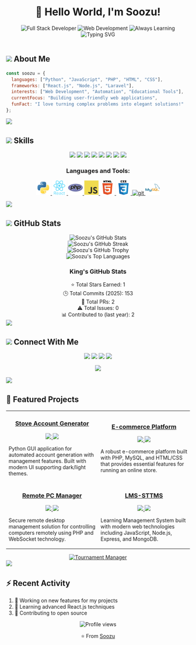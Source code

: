 # <div align="center">👋 Hello World, I'm Soozu!</div>

<div align="center">
  <img src="https://img.shields.io/badge/Developer-Full%20Stack-blue?style=for-the-badge" alt="Full Stack Developer"/>
  <img src="https://img.shields.io/badge/Focus-Web%20Development-orange?style=for-the-badge" alt="Web Development"/>
  <img src="https://img.shields.io/badge/Status-Always%20Learning-success?style=for-the-badge" alt="Always Learning"/>
</div>

<div align="center">
  <img src="https://readme-typing-svg.herokuapp.com?font=Fira+Code&pause=1000&width=435&lines=Full+Stack+Developer;Python+%7C+React.js+%7C+PHP+Enthusiast;Always+learning+new+things" alt="Typing SVG" />
</div>

<br/>

## <img src="https://media.giphy.com/media/VgCDAzcKvsR6OM0uWg/giphy.gif" width="50"> About Me

```javascript
const soozu = {
  languages: ["Python", "JavaScript", "PHP", "HTML", "CSS"],
  frameworks: ["React.js", "Node.js", "Laravel"],
  interests: ["Web Development", "Automation", "Educational Tools"],
  currentFocus: "Building user-friendly web applications",
  funFact: "I love turning complex problems into elegant solutions!"
};
```

<img src="https://user-images.githubusercontent.com/73097560/115834477-dbab4500-a447-11eb-908a-139a6edaec5c.gif">

## <img src="https://media.giphy.com/media/WUlplcMpOCEmTGBtBW/giphy.gif" width="30"> Skills

<div align="center">
  <img src="https://img.shields.io/badge/Python-3776AB?style=for-the-badge&logo=python&logoColor=white" />
  <img src="https://img.shields.io/badge/React-20232A?style=for-the-badge&logo=react&logoColor=61DAFB" />
  <img src="https://img.shields.io/badge/PHP-777BB4?style=for-the-badge&logo=php&logoColor=white" />
  <img src="https://img.shields.io/badge/JavaScript-F7DF1E?style=for-the-badge&logo=javascript&logoColor=black" />
  <img src="https://img.shields.io/badge/HTML5-E34F26?style=for-the-badge&logo=html5&logoColor=white" />
  <img src="https://img.shields.io/badge/CSS3-1572B6?style=for-the-badge&logo=css3&logoColor=white" />
  <img src="https://img.shields.io/badge/Git-F05032?style=for-the-badge&logo=git&logoColor=white" />
  <img src="https://img.shields.io/badge/MySQL-00000F?style=for-the-badge&logo=mysql&logoColor=white" />
</div>

<h3 align="center">Languages and Tools:</h3>
<p align="center">
  <a href="https://www.python.org" target="_blank"> 
    <img src="https://raw.githubusercontent.com/devicons/devicon/master/icons/python/python-original.svg" alt="python" width="40" height="40"/> 
  </a>
  <a href="https://reactjs.org/" target="_blank"> 
    <img src="https://raw.githubusercontent.com/devicons/devicon/master/icons/react/react-original-wordmark.svg" alt="react" width="40" height="40"/> 
  </a>
  <a href="https://www.php.net" target="_blank"> 
    <img src="https://raw.githubusercontent.com/devicons/devicon/master/icons/php/php-original.svg" alt="php" width="40" height="40"/> 
  </a>
  <a href="https://developer.mozilla.org/en-US/docs/Web/JavaScript" target="_blank"> 
    <img src="https://raw.githubusercontent.com/devicons/devicon/master/icons/javascript/javascript-original.svg" alt="javascript" width="40" height="40"/> 
  </a>
  <a href="https://www.w3.org/html/" target="_blank"> 
    <img src="https://raw.githubusercontent.com/devicons/devicon/master/icons/html5/html5-original-wordmark.svg" alt="html5" width="40" height="40"/> 
  </a>
  <a href="https://www.w3schools.com/css/" target="_blank"> 
    <img src="https://raw.githubusercontent.com/devicons/devicon/master/icons/css3/css3-original-wordmark.svg" alt="css3" width="40" height="40"/> 
  </a>
  <a href="https://git-scm.com/" target="_blank"> 
    <img src="https://www.vectorlogo.zone/logos/git-scm/git-scm-icon.svg" alt="git" width="40" height="40"/> 
  </a>
  <a href="https://www.mysql.com/" target="_blank"> 
    <img src="https://raw.githubusercontent.com/devicons/devicon/master/icons/mysql/mysql-original-wordmark.svg" alt="mysql" width="40" height="40"/> 
  </a>
</p>

<img src="https://user-images.githubusercontent.com/73097560/115834477-dbab4500-a447-11eb-908a-139a6edaec5c.gif">

## <img src="https://media.giphy.com/media/j2pOGeGYKe2xCCKwfi/giphy.gif" width="35"> GitHub Stats

<div align="center">
  <img src="https://github-readme-stats.vercel.app/api?username=Soozu&show_icons=true&theme=radical" alt="Soozu's GitHub Stats" />
</div>

<div align="center">
  <img src="https://github-readme-streak-stats.herokuapp.com/?user=Soozu&theme=radical" alt="Soozu's GitHub Streak" />
</div>

<div align="center">
  <img src="https://github-profile-trophy.vercel.app/?username=Soozu&theme=radical&column=7&margin-w=15" alt="Soozu's GitHub Trophy" />
</div>

<div align="center">
  <img src="https://github-readme-stats.vercel.app/api/top-langs/?username=Soozu&layout=compact&theme=radical" alt="Soozu's Top Languages" />
</div>

<div align="center">
  <h3>King's GitHub Stats</h3>
  ⭐ Total Stars Earned: 1<br/>
  🕒 Total Commits (2025): 153<br/>
  🔄 Total PRs: 2<br/>
  ⚠️ Total Issues: 0<br/>
  📊 Contributed to (last year): 2
</div>

<img src="https://user-images.githubusercontent.com/73097560/115834477-dbab4500-a447-11eb-908a-139a6edaec5c.gif">

## <img src="https://media.giphy.com/media/LnQjpWaON8nhr21vNW/giphy.gif" width="30"> Connect With Me

<div align="center">
  <a href="#"><img src="https://img.shields.io/badge/LinkedIn-0077B5?style=for-the-badge&logo=linkedin&logoColor=white" /></a>
  <a href="https://www.instagram.com/soozuu1/"><img src="https://img.shields.io/badge/Instagram-E4405F?style=for-the-badge&logo=instagram&logoColor=white" /></a>
  <a href="https://soozu.vercel.app/"><img src="https://img.shields.io/badge/Portfolio-000000?style=for-the-badge&logo=vercel&logoColor=white" /></a>
  <a href="https://github.com/Soozu"><img src="https://img.shields.io/badge/GitHub-100000?style=for-the-badge&logo=github&logoColor=white" /></a>
</div>

<p align="center">
  <a href="mailto:your-email@example.com">
    <img src="https://img.shields.io/badge/Gmail-D14836?style=for-the-badge&logo=gmail&logoColor=white" />
  </a>
</p>

<img src="https://user-images.githubusercontent.com/73097560/115834477-dbab4500-a447-11eb-908a-139a6edaec5c.gif">

## 🚀 Featured Projects

<table>
  <tr>
    <td width="50%">
      <h3 align="center"><a href="https://github.com/Soozu/stove-account-generator">Stove Account Generator</a></h3>
      <p align="center">
        <a href="https://github.com/Soozu/stove-account-generator" target="_blank">
          <img src="https://img.shields.io/badge/Code-Python-informational?style=flat&logo=python&logoColor=white&color=2bbc8a" />
        </a>
        <a href="https://github.com/Soozu/stove-account-generator" target="_blank">
          <img src="https://img.shields.io/badge/Tools-Automation-informational?style=flat&logo=selenium&logoColor=white&color=2bbc8a" />
        </a>
      </p>
      <p>Python GUI application for automated account generation with management features. Built with modern UI supporting dark/light themes.</p>
    </td>
    <td width="50%">
      <h3 align="center"><a href="https://github.com/Soozu/ecommerce">E-commerce Platform</a></h3>
      <p align="center">
        <a href="https://github.com/Soozu/ecommerce" target="_blank">
          <img src="https://img.shields.io/badge/Code-PHP-informational?style=flat&logo=php&logoColor=white&color=2bbc8a" />
        </a>
        <a href="https://github.com/Soozu/ecommerce" target="_blank">
          <img src="https://img.shields.io/badge/DB-MySQL-informational?style=flat&logo=mysql&logoColor=white&color=2bbc8a" />
        </a>
      </p>
      <p>A robust e-commerce platform built with PHP, MySQL, and HTML/CSS that provides essential features for running an online store.</p>
    </td>
  </tr>
  <tr>
    <td width="50%">
      <h3 align="center"><a href="https://github.com/Soozu/Remote-pc">Remote PC Manager</a></h3>
      <p align="center">
        <a href="https://github.com/Soozu/Remote-pc" target="_blank">
          <img src="https://img.shields.io/badge/Code-PHP-informational?style=flat&logo=php&logoColor=white&color=2bbc8a" />
        </a>
        <a href="https://github.com/Soozu/Remote-pc" target="_blank">
          <img src="https://img.shields.io/badge/Tech-WebSocket-informational?style=flat&logo=websocket&logoColor=white&color=2bbc8a" />
        </a>
      </p>
      <p>Secure remote desktop management solution for controlling computers remotely using PHP and WebSocket technology.</p>
    </td>
    <td width="50%">
      <h3 align="center"><a href="https://github.com/Soozu/LMS-STTMS">LMS-STTMS</a></h3>
      <p align="center">
        <a href="https://github.com/Soozu/LMS-STTMS" target="_blank">
          <img src="https://img.shields.io/badge/Code-JavaScript-informational?style=flat&logo=javascript&logoColor=white&color=2bbc8a" />
        </a>
        <a href="https://github.com/Soozu/LMS-STTMS" target="_blank">
          <img src="https://img.shields.io/badge/Stack-MERN-informational?style=flat&logo=mongodb&logoColor=white&color=2bbc8a" />
        </a>
      </p>
      <p>Learning Management System built with modern web technologies including JavaScript, Node.js, Express, and MongoDB.</p>
    </td>
  </tr>
</table>

<div align="center">
  <a href="https://github.com/Soozu/Tournamenr-manager">
    <img src="https://img.shields.io/badge/Tournament%20Manager-View%20Project-blue?style=for-the-badge&logo=github" alt="Tournament Manager"/>
  </a>
</div>

<img src="https://user-images.githubusercontent.com/73097560/115834477-dbab4500-a447-11eb-908a-139a6edaec5c.gif">

## ⚡ Recent Activity
<!--START_SECTION:activity-->
1. 🎉 Working on new features for my projects
2. 🌱 Learning advanced React.js techniques
3. 🔨 Contributing to open source
<!--END_SECTION:activity-->

<div align="center">
  <img src="https://komarev.com/ghpvc/?username=Soozu&style=flat-square&color=blue" alt="Profile views"/>
  
  ⭐️ From [Soozu](https://github.com/Soozu) 
</div> 
